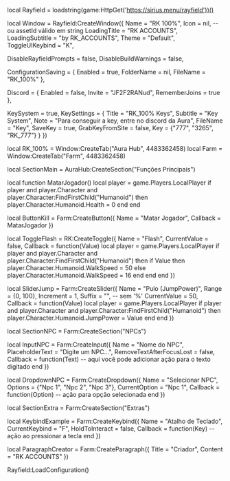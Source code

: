 local Rayfield = loadstring(game:HttpGet('https://sirius.menu/rayfield'))()

local Window = Rayfield:CreateWindow({
   Name = "RK 100%",
   Icon = nil, -- ou assetId válido em string
   LoadingTitle = "RK ACCOUNTS",
   LoadingSubtitle = "by RK_ACCOUNTS",
   Theme = "Default",
   ToggleUIKeybind = "K",

   DisableRayfieldPrompts = false,
   DisableBuildWarnings = false,

   ConfigurationSaving = {
      Enabled = true,
      FolderName = nil,
      FileName = "RK_100%"
   },

   Discord = {
      Enabled = false,
      Invite = "JF2F2RANud",
      RememberJoins = true
   },

   KeySystem = true,
   KeySettings = {
      Title = "RK_100% Keys",
      Subtitle = "Key System",
      Note = "Para conseguir a key, entre no discord da Aura",
      FileName = "Key",
      SaveKey = true,
      GrabKeyFromSite = false,
      Key = {"777", "3265", "RK_777"}
   }
})

local RK_100% = Window:CreateTab("Aura Hub", 4483362458)
local Farm = Window:CreateTab("Farm", 4483362458)

local SectionMain = AuraHub:CreateSection("Funções Principais")

local function MatarJogador()
   local player = game.Players.LocalPlayer
   if player and player.Character and player.Character:FindFirstChild("Humanoid") then
      player.Character.Humanoid.Health = 0
   end
end

local ButtonKill = Farm:CreateButton({
   Name = "Matar Jogador",
   Callback = MatarJogador
})

local ToggleFlash = RK:CreateToggle({
   Name = "Flash",
   CurrentValue = false,
   Callback = function(Value)
      local player = game.Players.LocalPlayer
      if player and player.Character and player.Character:FindFirstChild("Humanoid") then
         if Value then
            player.Character.Humanoid.WalkSpeed = 50
         else
            player.Character.Humanoid.WalkSpeed = 16
         end
      end
   end
})

local SliderJump = Farm:CreateSlider({
   Name = "Pulo (JumpPower)",
   Range = {0, 100},
   Increment = 1,
   Suffix = "", -- sem '%'
   CurrentValue = 50,
   Callback = function(Value)
      local player = game.Players.LocalPlayer
      if player and player.Character and player.Character:FindFirstChild("Humanoid") then
         player.Character.Humanoid.JumpPower = Value
      end
   end
})

local SectionNPC = Farm:CreateSection("NPCs")

local InputNPC = Farm:CreateInput({
   Name = "Nome do NPC",
   PlaceholderText = "Digite um NPC...",
   RemoveTextAfterFocusLost = false,
   Callback = function(Text)
      -- aqui você pode adicionar ação para o texto digitado
   end
})

local DropdownNPC = Farm:CreateDropdown({
   Name = "Selecionar NPC",
   Options = {"Npc 1", "Npc 2", "Npc 3"},
   CurrentOption = "Npc 1",
   Callback = function(Option)
      -- ação para opção selecionada
   end
})

local SectionExtra = Farm:CreateSection("Extras")

local KeybindExample = Farm:CreateKeybind({
   Name = "Atalho de Teclado",
   CurrentKeybind = "F",
   HoldToInteract = false,
   Callback = function(Key)
      -- ação ao pressionar a tecla
   end
})

local ParagraphCreator = Farm:CreateParagraph({
   Title = "Criador",
   Content = "RK ACCOUNTS"
})

Rayfield:LoadConfiguration()
